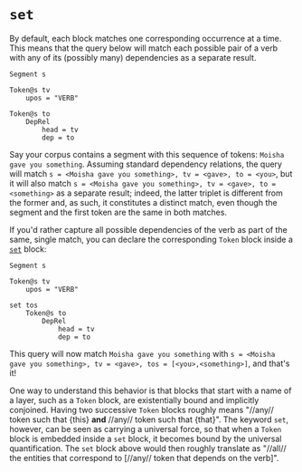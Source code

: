 # `set`


By default, each block matches one corresponding occurrence at a time. This means that the query below will match each possible pair of a verb with any of its (possibly many) dependencies as a separate result.

```
Segment s

Token@s tv
    upos = "VERB"

Token@s to
    DepRel
        head = tv
        dep = to
```

Say your corpus contains a segment with this sequence of tokens: `Moisha gave you something`. Assuming standard dependency relations, the query will match `s = <Moisha gave you something>, tv = <gave>, to = <you>`, but it will also match `s = <Moisha gave you something>, tv = <gave>, to = <something>` as a separate result; indeed, the latter triplet is different from the former and, as such, it constitutes a distinct match, even though the segment and the first token are the same in both matches.

If you'd rather capture all possible dependencies of the verb as part of the same, single match, you can declare the corresponding `Token` block inside a [`set`](set.md) block:

```
Segment s

Token@s tv
    upos = "VERB"

set tos
    Token@s to
        DepRel
            head = tv
            dep = to
```

This query will now match `Moisha gave you something` with `s = <Moisha gave you something>, tv = <gave>, tos = [<you>,<something>]`, and that's it!

One way to understand this behavior is that blocks that start with a name of a layer, such as a `Token` block, are existentially bound and implicitly conjoined. Having two successive `Token` blocks roughly means "//any// token such that {this} **and** //any// token such that {that}". The keyword `set`, however, can be seen as carrying a universal force, so that when a `Token` block is embedded inside a `set` block, it becomes bound by the universal quantification. The `set` block above would then roughly translate as "//all// the entities that correspond to [//any// token that depends on the verb]".
